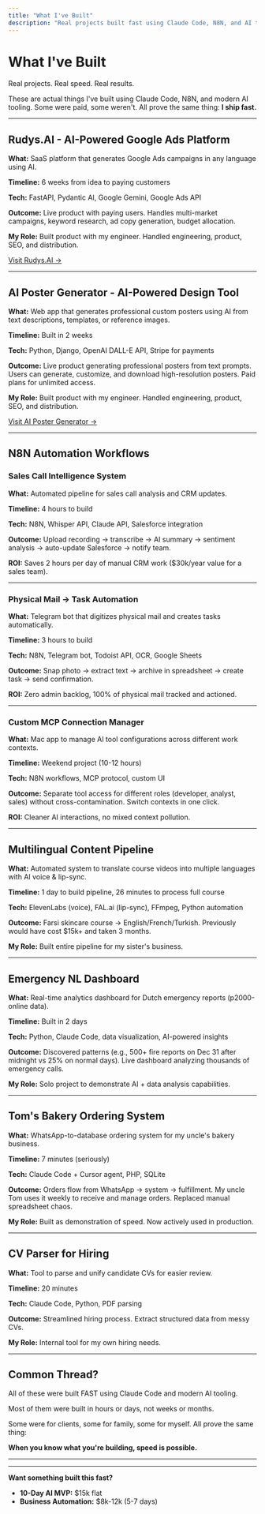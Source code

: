 ```yaml
---
title: "What I've Built"
description: "Real projects built fast using Claude Code, N8N, and AI tooling. From hours to days, not weeks or months."
---
```


# What I've Built

Real projects. Real speed. Real results.

These are actual things I've built using Claude Code, N8N, and modern AI tooling. Some were paid, some weren't. All prove the same thing: **I ship fast.**

---

## Rudys.AI - AI-Powered Google Ads Platform

**What:** SaaS platform that generates Google Ads campaigns in any language using AI.

**Timeline:** 6 weeks from idea to paying customers

**Tech:** FastAPI, Pydantic AI, Google Gemini, Google Ads API

**Outcome:** Live product with paying users. Handles multi-market campaigns, keyword research, ad copy generation, budget allocation.

**My Role:** Built product with my engineer. Handled engineering, product, SEO, and distribution.

[Visit Rudys.AI →](https://rudys.ai)

---

## AI Poster Generator - AI-Powered Design Tool

**What:** Web app that generates professional custom posters using AI from text descriptions, templates, or reference images.

**Timeline:** Built in 2 weeks

**Tech:** Python, Django, OpenAI DALL-E API, Stripe for payments

**Outcome:** Live product generating professional posters from text prompts. Users can generate, customize, and download high-resolution posters. Paid plans for unlimited access.

**My Role:** Built product with my engineer. Handled engineering, product, SEO, and distribution.

[Visit AI Poster Generator →](https://aipostergenerator.com)

---

## N8N Automation Workflows

### Sales Call Intelligence System

**What:** Automated pipeline for sales call analysis and CRM updates.

**Timeline:** 4 hours to build

**Tech:** N8N, Whisper API, Claude API, Salesforce integration

**Outcome:** Upload recording → transcribe → AI summary → sentiment analysis → auto-update Salesforce → notify team.

**ROI:** Saves 2 hours per day of manual CRM work ($30k/year value for a sales team).

---

### Physical Mail → Task Automation

**What:** Telegram bot that digitizes physical mail and creates tasks automatically.

**Timeline:** 3 hours to build

**Tech:** N8N, Telegram bot, Todoist API, OCR, Google Sheets

**Outcome:** Snap photo → extract text → archive in spreadsheet → create task → send confirmation.

**ROI:** Zero admin backlog, 100% of physical mail tracked and actioned.

---

### Custom MCP Connection Manager

**What:** Mac app to manage AI tool configurations across different work contexts.

**Timeline:** Weekend project (10-12 hours)

**Tech:** N8N workflows, MCP protocol, custom UI

**Outcome:** Separate tool access for different roles (developer, analyst, sales) without cross-contamination. Switch contexts in one click.

**ROI:** Cleaner AI interactions, no mixed context pollution.

---

## Multilingual Content Pipeline

**What:** Automated system to translate course videos into multiple languages with AI voice & lip-sync.

**Timeline:** 1 day to build pipeline, 26 minutes to process full course

**Tech:** ElevenLabs (voice), FAL.ai (lip-sync), FFmpeg, Python automation

**Outcome:** Farsi skincare course → English/French/Turkish. Previously would have cost $15k+ and taken 3 months.

**My Role:** Built entire pipeline for my sister's business.

---

## Emergency NL Dashboard

**What:** Real-time analytics dashboard for Dutch emergency reports (p2000-online data).

**Timeline:** Built in 2 days

**Tech:** Python, Claude Code, data visualization, AI-powered insights

**Outcome:** Discovered patterns (e.g., 500+ fire reports on Dec 31 after midnight vs 25% on normal days). Live dashboard analyzing thousands of emergency calls.

**My Role:** Solo project to demonstrate AI + data analysis capabilities.

---

## Tom's Bakery Ordering System

**What:** WhatsApp-to-database ordering system for my uncle's bakery business.

**Timeline:** 7 minutes (seriously)

**Tech:** Claude Code + Cursor agent, PHP, SQLite

**Outcome:** Orders flow from WhatsApp → system → fulfillment. My uncle Tom uses it weekly to receive and manage orders. Replaced manual spreadsheet chaos.

**My Role:** Built as demonstration of speed. Now actively used in production.

---

## CV Parser for Hiring

**What:** Tool to parse and unify candidate CVs for easier review.

**Timeline:** 20 minutes

**Tech:** Claude Code, Python, PDF parsing

**Outcome:** Streamlined hiring process. Extract structured data from messy CVs.

**My Role:** Internal tool for my own hiring needs.

---

## Common Thread?

All of these were built FAST using Claude Code and modern AI tooling.

Most of them were built in hours or days, not weeks or months.

Some were for clients, some for family, some for myself. All prove the same thing:

**When you know what you're building, speed is possible.**

---

---

**Want something built this fast?**

- **10-Day AI MVP:** $15k flat
- **Business Automation:** $8k-12k (5-7 days)
